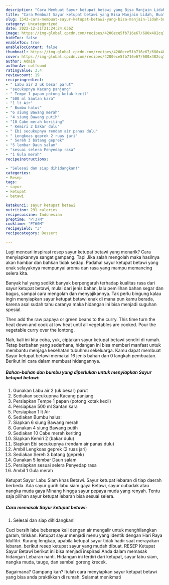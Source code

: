 ```yaml
---
description: "Cara Membuat Sayur ketupat betawi yang Bisa Manjain Lidah, Buat Buka Puasa}"
title: "Cara Membuat Sayur ketupat betawi yang Bisa Manjain Lidah, Buat Buka Puasa}"
slug: 1543-cara-membuat-sayur-ketupat-betawi-yang-bisa-manjain-lidah-buat-buka-puasa
category: Uncategorized
date: 2022-12-31T21:24:24.636Z
image: https://img-global.cpcdn.com/recipes/4200ece5fb716e67/680x482cq70/sayur-ketupat-betawi-foto-resep-utama.jpg
hideToc: false
enableToc: true
enableTocContent: false
thumbnail: https://img-global.cpcdn.com/recipes/4200ece5fb716e67/680x482cq70/sayur-ketupat-betawi-foto-resep-utama.jpg
cover: https://img-global.cpcdn.com/recipes/4200ece5fb716e67/680x482cq70/sayur-ketupat-betawi-foto-resep-utama.jpg
author: Admin
authorAv: notfound
ratingvalue: 3.4
reviewcount: 19
recipeingredient:
- " Labu air 2 uk besar parut"
- "secukupnya Kacang panjang"
- " Tempe 1 papan potong kotak kecil"
- "500 ml Santan kara"
- "1 lt Air"
- " Bumbu halus"
- "6 siung Bawang merah"
- "4 siung Bawang putih"
- "10 Cabe merah keriting"
- " Kemiri 2 bakar dulu"
- " Ebi secukupnya rendam air panas dulu"
- " Lengkoas geprek 2 ruas jari"
- " Sereh 3 batang geprek"
- "5 lembar Daun salam"
- "sesuai selera Penyedap rasa"
- "1 Gula merah"
recipeinstructions:

- "Selesai dan siap dihidangkan!"
categories:
- Resep
tags:
- sayur
- ketupat
- betawi

katakunci: sayur ketupat betawi 
nutrition: 291 calories
recipecuisine: Indonesian
preptime: "PT37M"
cooktime: "PT60M"
recipeyield: "3"
recipecategory: Dessert

---
```



Lagi mencari inspirasi resep sayur ketupat betawi yang menarik? Cara menyiapkannya sangat gampang. Tapi Jika salah mengolah maka hasilnya akan hambar dan bahkan tidak sedap. Padahal sayur ketupat betawi yang enak selayaknya mempunyai aroma dan rasa yang mampu memancing selera kita.


Banyak hal yang sedikit banyak berpengaruh terhadap kualitas rasa dari sayur ketupat betawi, mulai dari jenis bahan, lalu pemilihan bahan segar dan bagus, sampai cara mengolah dan menyajikannya. Tak perlu bingung kalau ingin menyiapkan sayur ketupat betawi enak di mana pun kamu berada, karena asal sudah tahu caranya maka hidangan ini bisa menjadi suguhan spesial.

Then add the raw papaya or green beans to the curry. This time turn the heat down and cook at low heat until all vegetables are cooked. Pour the vegetable curry over the lontong.


Nah, kali ini kita coba, yuk, ciptakan sayur ketupat betawi sendiri di rumah. Tetap berbahan yang sederhana, hidangan ini bisa memberi manfaat untuk membantu menjaga kesehatan tubuhmu sekeluarga. Kamu dapat membuat Sayur ketupat betawi memakai 16 jenis bahan dan 0 langkah pembuatan. Berikut ini cara dalam membuat hidangannya.

<!--inarticleads1-->

##### Bahan-bahan dan bumbu yang diperlukan untuk menyiapkan Sayur ketupat betawi:

1. Gunakan  Labu air 2 (uk besar) parut
1. Sediakan secukupnya Kacang panjang
1. Persiapkan  Tempe 1 papan (potong kotak kecil)
1. Persiapkan 500 ml Santan kara
1. Persiapkan 1 lt Air
1. Sediakan  Bumbu halus:
1. Siapkan 6 siung Bawang merah
1. Gunakan 4 siung Bawang putih
1. Sediakan 10 Cabe merah keriting
1. Siapkan  Kemiri 2 (bakar dulu)
1. Siapkan  Ebi secukupnya (rendam air panas dulu)
1. Ambil  Lengkoas geprek (2 ruas jari)
1. Sediakan  Sereh 3 batang (geprek)
1. Gunakan 5 lembar Daun salam
1. Persiapkan sesuai selera Penyedap rasa
1. Ambil 1 Gula merah


Ketupat Sayur Labu Siam khas Betawi. Sayur ketupat lebaran di tiap daerah berbeda. Ada sayur gurih labu siam gaya Betawi, sayur cubadak atau nangka muda gaya Minang hingga sayur pepaya muda yang renyah. Tentu saja pilihan sayur ketupat lebaran bisa sesuai selera. 

<!--inarticleads2-->

##### Cara memasak Sayur ketupat betawi:


1. Selesai dan siap dihidangkan!

Cuci bersih labu beberapa kali dengan air mengalir untuk menghilangkan garam, tiriskan. Ketupat sayur menjadi menu yang identik dengan Hari Raya Idulfitri. Kurang lengkap, apabila ketupat sayur tidak hadir saat merayakan lebaran. berikut resep ketupat sayur yang mudah dibuat. RESEP Ketupat Sayur Betawi berikut ini bisa menjadi inspirasi Anda dalam memasak hidangan Lebaran nanti. Hidangan ini terdiri dari ketupat, sayur labu siam, nangka muda, tauge, dan sambal goreng krecek. 

Bagaimana? Gampang kan? Itulah cara menyiapkan sayur ketupat betawi yang bisa anda praktikkan di rumah. Selamat menikmati
